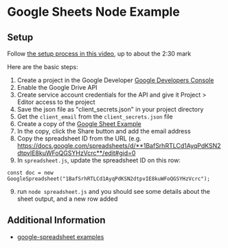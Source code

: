 # Google Sheets Node Example

##  Setup
Follow [the setup process in this video](https://www.youtube.com/watch?v=UGN6EUi4Yio), up to about the 2:30 mark

Here are the basic steps: 

1. Create a project in the Google Developer [Google Developers Console](https://console.developers.google.com)
2. Enable the Google Drive API
3. Create service account credentials for the API and give it Project > Editor access to the project
4. Save the json file as "client_secrets.json" in your project directory
5. Get the `client_email` from the `client_secrets.json` file
6. Create a copy of the [Google Sheet Example](https://docs.google.com/spreadsheets/d/1BxiMVs0XRA5nFMdKvBdBZjgmUUqptlbs74OgvE2upms/edit)
7. In the copy, click the Share button and add the email address
7. Copy the spreadsheet ID from the URL (e.g. https://docs.google.com/spreadsheets/d/**1BafSrhRTLCd1AyqPdKSN2dtpvIE8kuWFoQGSYHzVcrc**/edit#gid=0
8. In `spreadsheet.js`, update the spreadsheet ID on this row:
```
const doc = new GoogleSpreadsheet("1BafSrhRTLCd1AyqPdKSN2dtpvIE8kuWFoQGSYHzVcrc");
```
9. run `node spreadsheet.js` and you should see some details about the sheet output, and a new row added

## Additional Information
- [google-spreadsheet examples](https://www.npmjs.com/package/google-spreadsheet)
